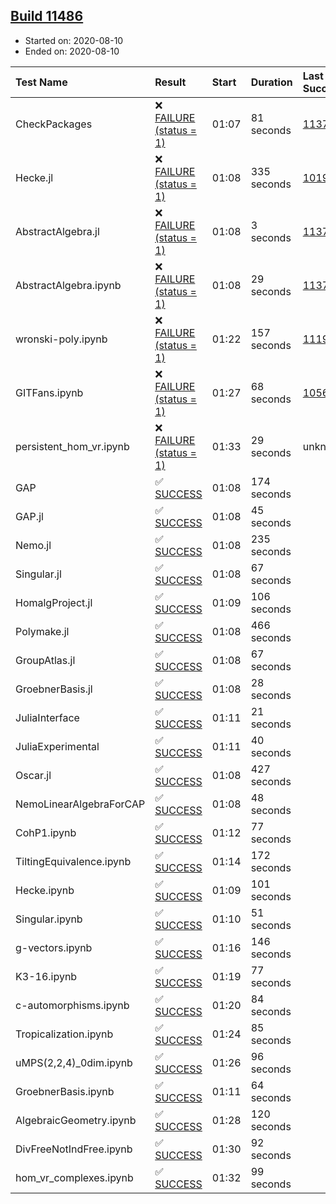 ## [Build 11486](https://oscarci.mathematik.uni-kl.de/job/oscar/11486/)

* Started on: 2020-08-10
* Ended on: 2020-08-10

| Test Name    | Result | Start | Duration | Last Success | First Failure |
|:-------------|:-------|:------|:---------|:-------------|:--------------|
| CheckPackages | ❌ [FAILURE (status = 1)](https://oscarci.mathematik.uni-kl.de/job/oscar/11486/artifact/logs/build-11486/CheckPackages.log) | 01:07 | 81 seconds | [11376](https://oscarci.mathematik.uni-kl.de/job/oscar/11376/) | [11377](https://oscarci.mathematik.uni-kl.de/job/oscar/11377/) |
| Hecke.jl | ❌ [FAILURE (status = 1)](https://oscarci.mathematik.uni-kl.de/job/oscar/11486/artifact/logs/build-11486/Hecke.jl.log) | 01:08 | 335 seconds | [10197](https://oscarci.mathematik.uni-kl.de/job/oscar/10197/) | [10198](https://oscarci.mathematik.uni-kl.de/job/oscar/10198/) |
| AbstractAlgebra.jl | ❌ [FAILURE (status = 1)](https://oscarci.mathematik.uni-kl.de/job/oscar/11486/artifact/logs/build-11486/AbstractAlgebra.jl.log) | 01:08 | 3 seconds | [11376](https://oscarci.mathematik.uni-kl.de/job/oscar/11376/) | [11377](https://oscarci.mathematik.uni-kl.de/job/oscar/11377/) |
| AbstractAlgebra.ipynb | ❌ [FAILURE (status = 1)](https://oscarci.mathematik.uni-kl.de/job/oscar/11486/artifact/logs/build-11486/AbstractAlgebra.ipynb.log) | 01:08 | 29 seconds | [11376](https://oscarci.mathematik.uni-kl.de/job/oscar/11376/) | [11377](https://oscarci.mathematik.uni-kl.de/job/oscar/11377/) |
| wronski-poly.ipynb | ❌ [FAILURE (status = 1)](https://oscarci.mathematik.uni-kl.de/job/oscar/11486/artifact/logs/build-11486/wronski-poly.ipynb.log) | 01:22 | 157 seconds | [11192](https://oscarci.mathematik.uni-kl.de/job/oscar/11192/) | [11193](https://oscarci.mathematik.uni-kl.de/job/oscar/11193/) |
| GITFans.ipynb | ❌ [FAILURE (status = 1)](https://oscarci.mathematik.uni-kl.de/job/oscar/11486/artifact/logs/build-11486/GITFans.ipynb.log) | 01:27 | 68 seconds | [10566](https://oscarci.mathematik.uni-kl.de/job/oscar/10566/) | [10567](https://oscarci.mathematik.uni-kl.de/job/oscar/10567/) |
| persistent_hom_vr.ipynb | ❌ [FAILURE (status = 1)](https://oscarci.mathematik.uni-kl.de/job/oscar/11486/artifact/logs/build-11486/persistent_hom_vr.ipynb.log) | 01:33 | 29 seconds | unknown | unknown |
| GAP | ✅ [SUCCESS](https://oscarci.mathematik.uni-kl.de/job/oscar/11486/artifact/logs/build-11486/GAP.log) | 01:08 | 174 seconds |  |  |
| GAP.jl | ✅ [SUCCESS](https://oscarci.mathematik.uni-kl.de/job/oscar/11486/artifact/logs/build-11486/GAP.jl.log) | 01:08 | 45 seconds |  |  |
| Nemo.jl | ✅ [SUCCESS](https://oscarci.mathematik.uni-kl.de/job/oscar/11486/artifact/logs/build-11486/Nemo.jl.log) | 01:08 | 235 seconds |  |  |
| Singular.jl | ✅ [SUCCESS](https://oscarci.mathematik.uni-kl.de/job/oscar/11486/artifact/logs/build-11486/Singular.jl.log) | 01:08 | 67 seconds |  |  |
| HomalgProject.jl | ✅ [SUCCESS](https://oscarci.mathematik.uni-kl.de/job/oscar/11486/artifact/logs/build-11486/HomalgProject.jl.log) | 01:09 | 106 seconds |  |  |
| Polymake.jl | ✅ [SUCCESS](https://oscarci.mathematik.uni-kl.de/job/oscar/11486/artifact/logs/build-11486/Polymake.jl.log) | 01:08 | 466 seconds |  |  |
| GroupAtlas.jl | ✅ [SUCCESS](https://oscarci.mathematik.uni-kl.de/job/oscar/11486/artifact/logs/build-11486/GroupAtlas.jl.log) | 01:08 | 67 seconds |  |  |
| GroebnerBasis.jl | ✅ [SUCCESS](https://oscarci.mathematik.uni-kl.de/job/oscar/11486/artifact/logs/build-11486/GroebnerBasis.jl.log) | 01:08 | 28 seconds |  |  |
| JuliaInterface | ✅ [SUCCESS](https://oscarci.mathematik.uni-kl.de/job/oscar/11486/artifact/logs/build-11486/JuliaInterface.log) | 01:11 | 21 seconds |  |  |
| JuliaExperimental | ✅ [SUCCESS](https://oscarci.mathematik.uni-kl.de/job/oscar/11486/artifact/logs/build-11486/JuliaExperimental.log) | 01:11 | 40 seconds |  |  |
| Oscar.jl | ✅ [SUCCESS](https://oscarci.mathematik.uni-kl.de/job/oscar/11486/artifact/logs/build-11486/Oscar.jl.log) | 01:08 | 427 seconds |  |  |
| NemoLinearAlgebraForCAP | ✅ [SUCCESS](https://oscarci.mathematik.uni-kl.de/job/oscar/11486/artifact/logs/build-11486/NemoLinearAlgebraForCAP.log) | 01:08 | 48 seconds |  |  |
| CohP1.ipynb | ✅ [SUCCESS](https://oscarci.mathematik.uni-kl.de/job/oscar/11486/artifact/logs/build-11486/CohP1.ipynb.log) | 01:12 | 77 seconds |  |  |
| TiltingEquivalence.ipynb | ✅ [SUCCESS](https://oscarci.mathematik.uni-kl.de/job/oscar/11486/artifact/logs/build-11486/TiltingEquivalence.ipynb.log) | 01:14 | 172 seconds |  |  |
| Hecke.ipynb | ✅ [SUCCESS](https://oscarci.mathematik.uni-kl.de/job/oscar/11486/artifact/logs/build-11486/Hecke.ipynb.log) | 01:09 | 101 seconds |  |  |
| Singular.ipynb | ✅ [SUCCESS](https://oscarci.mathematik.uni-kl.de/job/oscar/11486/artifact/logs/build-11486/Singular.ipynb.log) | 01:10 | 51 seconds |  |  |
| g-vectors.ipynb | ✅ [SUCCESS](https://oscarci.mathematik.uni-kl.de/job/oscar/11486/artifact/logs/build-11486/g-vectors.ipynb.log) | 01:16 | 146 seconds |  |  |
| K3-16.ipynb | ✅ [SUCCESS](https://oscarci.mathematik.uni-kl.de/job/oscar/11486/artifact/logs/build-11486/K3-16.ipynb.log) | 01:19 | 77 seconds |  |  |
| c-automorphisms.ipynb | ✅ [SUCCESS](https://oscarci.mathematik.uni-kl.de/job/oscar/11486/artifact/logs/build-11486/c-automorphisms.ipynb.log) | 01:20 | 84 seconds |  |  |
| Tropicalization.ipynb | ✅ [SUCCESS](https://oscarci.mathematik.uni-kl.de/job/oscar/11486/artifact/logs/build-11486/Tropicalization.ipynb.log) | 01:24 | 85 seconds |  |  |
| uMPS(2,2,4)_0dim.ipynb | ✅ [SUCCESS](https://oscarci.mathematik.uni-kl.de/job/oscar/11486/artifact/logs/build-11486/uMPS-2-2-4-_0dim.ipynb.log) | 01:26 | 96 seconds |  |  |
| GroebnerBasis.ipynb | ✅ [SUCCESS](https://oscarci.mathematik.uni-kl.de/job/oscar/11486/artifact/logs/build-11486/GroebnerBasis.ipynb.log) | 01:11 | 64 seconds |  |  |
| AlgebraicGeometry.ipynb | ✅ [SUCCESS](https://oscarci.mathematik.uni-kl.de/job/oscar/11486/artifact/logs/build-11486/AlgebraicGeometry.ipynb.log) | 01:28 | 120 seconds |  |  |
| DivFreeNotIndFree.ipynb | ✅ [SUCCESS](https://oscarci.mathematik.uni-kl.de/job/oscar/11486/artifact/logs/build-11486/DivFreeNotIndFree.ipynb.log) | 01:30 | 92 seconds |  |  |
| hom_vr_complexes.ipynb | ✅ [SUCCESS](https://oscarci.mathematik.uni-kl.de/job/oscar/11486/artifact/logs/build-11486/hom_vr_complexes.ipynb.log) | 01:32 | 99 seconds |  |  |
